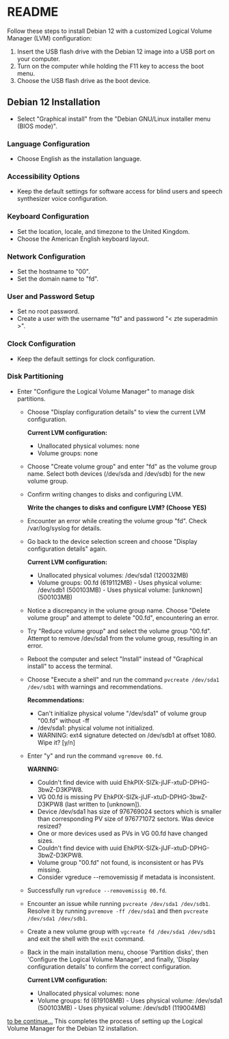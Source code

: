 # README

Follow these steps to install Debian 12 with a customized Logical Volume Manager (LVM) configuration:

1. Insert the USB flash drive with the Debian 12 image into a USB port on your computer.
2. Turn on the computer while holding the F11 key to access the boot menu.
3. Choose the USB flash drive as the boot device.

## Debian 12 Installation

- Select "Graphical install" from the "Debian GNU/Linux installer menu (BIOS mode)".

### Language Configuration

- Choose English as the installation language.

### Accessibility Options

- Keep the default settings for software access for blind users and speech synthesizer voice configuration.

### Keyboard Configuration

- Set the location, locale, and timezone to the United Kingdom.
- Choose the American English keyboard layout.

### Network Configuration

- Set the hostname to "00".
- Set the domain name to "fd".

### User and Password Setup

- Set no root password.
- Create a user with the username "fd" and password "< zte superadmin >".

### Clock Configuration

- Keep the default settings for clock configuration.

### Disk Partitioning

- Enter "Configure the Logical Volume Manager" to manage disk partitions.

    - Choose "Display configuration details" to view the current LVM configuration.
  
        **Current LVM configuration:**
        - Unallocated physical volumes: none
        - Volume groups: none

    - Choose "Create volume group" and enter "fd" as the volume group name. Select both devices (/dev/sda and /dev/sdb) for the new volume group.

    - Confirm writing changes to disks and configuring LVM.

        **Write the changes to disks and configure LVM? (Choose YES)**

    - Encounter an error while creating the volume group "fd". Check /var/log/syslog for details.

    - Go back to the device selection screen and choose "Display configuration details" again.

        **Current LVM configuration:**
        - Unallocated physical volumes: /dev/sda1 (120032MB)
        - Volume groups: 00.fd (619112MB) - Uses physical volume: /dev/sdb1 (500103MB) - Uses physical volume: [unknown] (500103MB)

    - Notice a discrepancy in the volume group name. Choose "Delete volume group" and attempt to delete "00.fd", encountering an error.

    - Try "Reduce volume group" and select the volume group "00.fd". Attempt to remove /dev/sda1 from the volume group, resulting in an error.

    - Reboot the computer and select "Install" instead of "Graphical install" to access the terminal.

    - Choose "Execute a shell" and run the command `pvcreate /dev/sda1 /dev/sdb1` with warnings and recommendations.

        **Recommendations:**
        - Can't initialize physical volume "/dev/sda1" of volume group "00.fd" without -ff
        - /dev/sda1: physical volume not initialized.
        - WARNING: ext4 signature detected on /dev/sdb1 at offset 1080. Wipe it? [y/n]

    - Enter "y" and run the command `vgremove 00.fd`.

        **WARNING:**
        - Couldn't find device with uuid EhkPIX-SIZk-jIJF-xtuD-DPHG-3bwZ-D3KPW8.
        - VG 00.fd is missing PV EhkPIX-SIZk-jIJF-xtuD-DPHG-3bwZ-D3KPW8 (last written to [unknown]).
        - Device /dev/sda1 has size of 976769024 sectors which is smaller than corresponding PV size of 976771072 sectors. Was device resized?
        - One or more devices used as PVs in VG 00.fd have changed sizes.
        - Couldn't find device with uuid EhkPIX-SIZk-jIJF-xtuD-DPHG-3bwZ-D3KPW8.
        - Volume group "00.fd" not found, is inconsistent or has PVs missing.
        - Consider vgreduce --removemissig if metadata is inconsistent.

    - Successfully run `vgreduce --removemissig 00.fd`.

    - Encounter an issue while running `pvcreate /dev/sda1 /dev/sdb1`. Resolve it by running `pvremove -ff /dev/sda1` and then `pvcreate /dev/sda1 /dev/sdb1`.

    - Create a new volume group with `vgcreate fd /dev/sda1 /dev/sdb1` and exit the shell with the `exit` command.

    - Back in the main installation menu, choose 'Partition disks', then 'Configure the Logical Volume Manager', and finally, 'Display configuration details' to confirm the correct configuration.

        **Current LVM configuration:**
        - Unallocated physical volumes: none
        - Volume groups: fd (619108MB) - Uses physical volume: /dev/sda1 (500103MB) - Uses physical volume: /dev/sdb1 (119004MB)

[to be continue…](youtu.be/afD2_H215JM?si=S8dAdn65ujWDE2Pl)
This completes the process of setting up the Logical Volume Manager for the Debian 12 installation.
